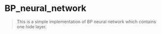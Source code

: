 # BP_neural_network
> This is a simple implementation of BP neural network which contains one hide layer.
